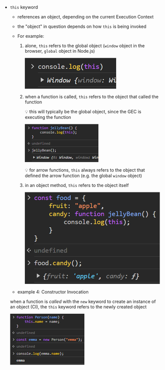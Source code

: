 




- `this` keyword

    - references an object, depending on the current Execution Context

    - the "object" in question depends on how `this` is being invoked

    - For example:

        1. alone, `this` refers to the global object (`window` object in the browser, `global` object in Node.js)

            ![image30](/images/image30.png)

        2. when a function is called, `this` refers to the object that called the function

            :bulb: this will typically be the global object, since the GEC is executing the function

            ![image9](/images/image9.png)

            :bulb: for arrow functions, `this` always refers to the object that defined the arrow function (e.g. the global `window` object)

        3. in an object method, `this` refers to the object itself

            ![image10](/images/image10.png)

       



    

    - example 4: Constructor Invocation

    when a function is *called* with the `new` keyword to create an instance of an object (CI), the `this` keyword refers to the newly created object

    ![image11](/images/image11.png)